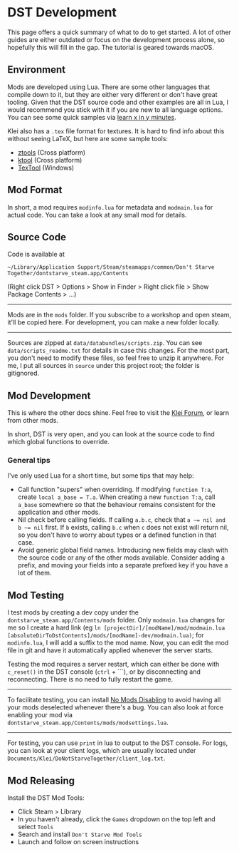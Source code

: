 # DST Development

This page offers a quick summary of what to do to get started.
A lot of other guides are either outdated or focus on the development process alone, so hopefully this will fill in the gap.
The tutorial is geared towards macOS.

## Environment

Mods are developed using Lua. There are some other languages that compile down to it, but they are either very different or don't have great tooling.
Given that the DST source code and other examples are all in Lua, I would recommend you stick with it if you are new to all language options. 
You can see some quick samples via [learn x in y minutes](https://learnxinyminutes.com/docs/lua/).

Klei also has a `.tex` file format for textures. It is hard to find info about this without seeing LaTeX, but here are some sample tools:

* [ztools](https://gitlab.com/Zarklord/ztools) (Cross platform)
* [ktool](https://github.com/nsimplex/ktools) (Cross platform)
* [TexTool](https://github.com/HandsomeMatt/dont-starve-tools) (Windows)

## Mod Format

In short, a mod requires `modinfo.lua` for metadata and `modmain.lua` for actual code.
You can take a look at any small mod for details.

## Source Code

Code is available at

```
~/Library/Application Support/Steam/steamapps/common/Don't Starve Together/dontstarve_steam.app/Contents
```

(Right click DST > Options > Show in Finder > Right click file > Show Package Contents > ...)

---

Mods are in the `mods` folder. If you subscribe to a workshop and open steam, it'll be copied here.
For development, you can make a new folder locally.

---

Sources are zipped at `data/databundles/scripts.zip`. You can see `data/scripts_readme.txt` for details in case this changes.
For the most part, you don't need to modify these files, so feel free to unzip it anywhere. For me, I put all sources in `source` under this project root; the folder is gitignored.

## Mod Development

This is where the other docs shine. 
Feel free to visit the [Klei Forum](https://forums.kleientertainment.com/forums/forum/247-tutorials-and-guides/), or learn from other mods.

In short, DST is very open, and you can look at the source code to find which global functions to override.

### General tips

I've only used Lua for a short time, but some tips that may help:

* Call function "supers" when overriding. If modifying `function T:a`, create `local a_base = T.a`. When creating a new `function T:a`, call `a_base` somewhere so that the behaviour remains consistent for the application and other mods.
* Nil check before calling fields. If calling `a.b.c`, check that `a ~= nil and b ~= nil` first. If `b` exists, calling `b.c` when `c` does not exist will return nil, so you don't have to worry about types or a defined function in that case.
* Avoid generic global field names. Introducing new fields may clash with the source code or any of the other mods available. Consider adding a prefix, and moving your fields into a separate prefixed key if you have a lot of them.

## Mod Testing

I test mods by creating a dev copy under the `dontstarve_steam.app/Contents/mods` folder. 
Only `modmain.lua` changes for me so I create a hard link (eg `ln [projectDir]/[modName]/mod/modmain.lua [absoluteDirToDstContents]/mods/[modName]-dev/modmain.lua)`; for `modinfo.lua`, I will add a suffix to the mod name.
Now, you can edit the mod file in git and have it automatically applied whenever the server starts.

Testing the mod requires a server restart, which can either be done with `c_reset()` in the DST console (`ctrl` + `\``),
or by disconnecting and reconnecting. There is no need to fully restart the game.

---

To facilitate testing, you can install [No Mods Disabling](https://steamcommunity.com/sharedfiles/filedetails/?id=2161677657) to avoid having all your mods deselected whenever there's a bug.
You can also look at force enabling your mod via `dontstarve_steam.app/Contents/mods/modsettings.lua`.

---

For testing, you can use `print` in lua to output to the DST console.
For logs, you can look at your client logs, which are usually located under `Documents/Klei/DoNotStarveTogether/client_log.txt`.

## Mod Releasing

Install the DST Mod Tools:

* Click Steam > Library
* In you haven't already, click the `Games` dropdown on the top left and select `Tools`
* Search and install `Don't Starve Mod Tools`
* Launch and follow on screen instructions
